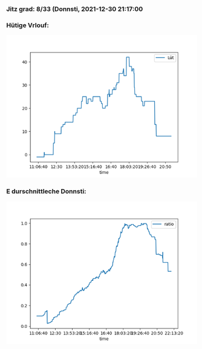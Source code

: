 ### Jitz grad: 8/33 (Donnsti, 2021-12-30 21:17:00

### Hütige Vrlouf:
![Graph](Today.png)

### E durschnittleche Donnsti:
![Graph](Donnsti.png)